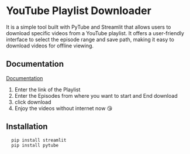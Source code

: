 
# YouTube Playlist Downloader

It is a simple tool built with PyTube and Streamlit that allows users to download specific videos from a YouTube playlist. It offers a user-friendly interface to select the episode range and save path, making it easy to download videos for offline viewing.


## Documentation

[Documentation](https://linktodocumentation)

1. Enter the link of the Playlist
2. Enter the Episodes from where you want to start and End download
3. click download
4. Enjoy the videos without internet now 😘



## Installation

```bash
  pip install streamlit 
  pip install pytube
```
    